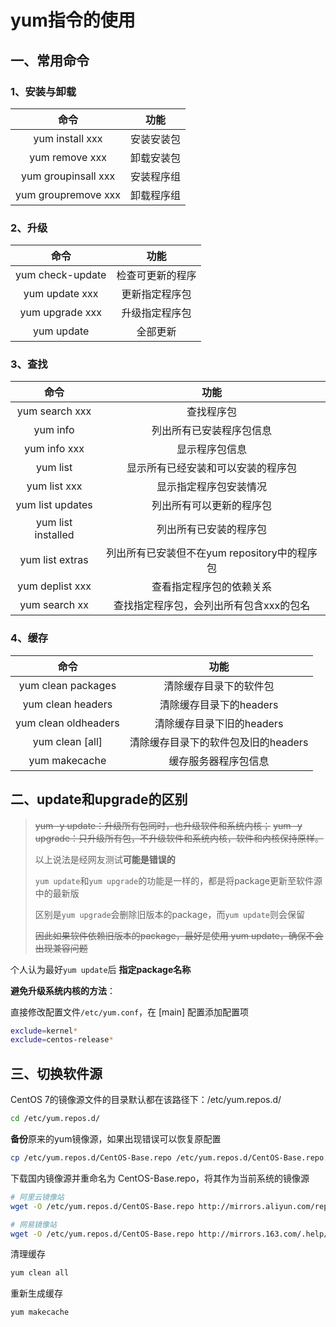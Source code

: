 # yum指令的使用

## 一、常用命令

### 1、安装与卸载

|        命令         |    功能    |
| :-----------------: | :--------: |
|   yum install xxx   | 安装安装包 |
|   yum remove xxx    | 卸载安装包 |
| yum groupinsall xxx | 安装程序组 |
| yum groupremove xxx | 卸载程序组 |

### 2、升级

|       命令       |       功能       |
| :--------------: | :--------------: |
| yum check-update | 检查可更新的程序 |
|  yum update xxx  |  更新指定程序包  |
| yum upgrade xxx  |  升级指定程序包  |
|    yum update    |     全部更新     |

### 3、查找

|        命令        |                     功能                     |
| :----------------: | :------------------------------------------: |
|   yum search xxx   |                  查找程序包                  |
|      yum info      |           列出所有已安装程序包信息           |
|    yum info xxx    |                显示程序包信息                |
|      yum list      |      显示所有已经安装和可以安装的程序包      |
|    yum list xxx    |            显示指定程序包安装情况            |
|  yum list updates  |           列出所有可以更新的程序包           |
| yum list installed |            列出所有已安装的程序包            |
|  yum list extras   | 列出所有已安装但不在yum repository中的程序包 |
|  yum deplist xxx   |           查看指定程序包的依赖关系           |
|   yum search xx    |   查找指定程序包，会列出所有包含xxx的包名    |

### 4、缓存

|         命令         |                功能                 |
| :------------------: | :---------------------------------: |
|  yum clean packages  |       清除缓存目录下的软件包        |
|  yum clean headers   |       清除缓存目录下的headers       |
| yum clean oldheaders |      清除缓存目录下旧的headers      |
|   yum clean [all]    | 清除缓存目录下的软件包及旧的headers |
|    yum makecache     |        缓存服务器程序包信息         |

## 二、update和upgrade的区别

>   ~~yum -y update：升级所有包同时，也升级软件和系统内核；~~
>   ~~yum -y upgrade：只升级所有包，不升级软件和系统内核，软件和内核保持原样。~~
>
>   以上说法是经网友测试**可能是错误的**
>
>   
>
>   `yum update`和`yum upgrade`的功能是一样的，都是将package更新至软件源中的最新版
>
>   区别是`yum upgrade`会删除旧版本的package，而`yum update`则会保留
>
>   ~~因此如果软件依赖旧版本的package，最好是使用 yum update，确保不会出现兼容问题~~

个人认为最好`yum update`后 **指定package名称**

**避免升级系统内核的方法**：

直接修改配置文件`/etc/yum.conf`，在 [main] 配置添加配置项

```bash
exclude=kernel*
exclude=centos-release*
```

## 三、切换软件源

CentOS 7的镜像源文件的目录默认都在该路径下：/etc/yum.repos.d/

```bash
cd /etc/yum.repos.d/
```

**备份**原来的yum镜像源，如果出现错误可以恢复原配置

```bash
cp /etc/yum.repos.d/CentOS-Base.repo /etc/yum.repos.d/CentOS-Base.repo.bak
```

下载国内镜像源并重命名为 CentOS-Base.repo，将其作为当前系统的镜像源

```bash
# 阿里云镜像站
wget -O /etc/yum.repos.d/CentOS-Base.repo http://mirrors.aliyun.com/repo/Centos-7.repo

# 网易镜像站
wget -O /etc/yum.repos.d/CentOS-Base.repo http://mirrors.163.com/.help/CentOS7-Base-163.repo
```

清理缓存

```bash
yum clean all
```

重新生成缓存

```bash
yum makecache
```


